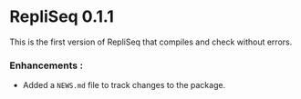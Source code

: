 # RepliSeq 0.1.1

This is the first version of RepliSeq that compiles and check without errors.

### Enhancements :

* Added a `NEWS.md` file to track changes to the package.
